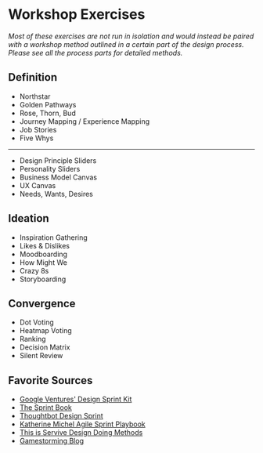 # Workshop Exercises

*Most of these exercises are not run in isolation and would instead be paired with a workshop method outlined in a certain part of the design process. Please see all the process parts for detailed methods.*


## Definition
- Northstar
- Golden Pathways
- Rose, Thorn, Bud
- Journey Mapping / Experience Mapping
- Job Stories
- Five Whys
---
- Design Principle Sliders
- Personality Sliders
- Business Model Canvas
- UX Canvas
- Needs, Wants, Desires

## Ideation
- Inspiration Gathering
- Likes & Dislikes
- Moodboarding
- How Might We
- Crazy 8s
- Storyboarding


## Convergence
- Dot Voting
- Heatmap Voting
- Ranking
- Decision Matrix
- Silent Review


## Favorite Sources
- [Google Ventures' Design Sprint Kit](https://designsprintkit.withgoogle.com/methodology/overview)
- [The Sprint Book](https://www.thesprintbook.com/)
- [Thoughtbot Design Sprint](https://github.com/thoughtbot/design-sprint)
- [Katherine Michel Agile Sprint Playbook](https://katherinemichel.gitbooks.io/agile-sprint-playbook/content/)
- [This is Servive Design Doing Methods](https://www.thisisservicedesigndoing.com/methods)
- [Gamestorming Blog](https://gamestorming.com/)